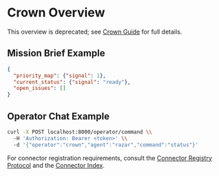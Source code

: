 # Crown Overview

This overview is deprecated; see [Crown Guide](Crown_GUIDE.md) for full details.

## Mission Brief Example

```json
{
  "priority_map": {"signal": 1},
  "current_status": {"signal": "ready"},
  "open_issues": []
}
```

## Operator Chat Example

```bash
curl -X POST localhost:8000/operator/command \\
  -H 'Authorization: Bearer <token>' \\
  -d '{"operator":"crown","agent":"razar","command":"status"}'
```

For connector registration requirements, consult the [Connector Registry Protocol](The_Absolute_Protocol.md#connector-registry-protocol) and the [Connector Index](connectors/CONNECTOR_INDEX.md).

